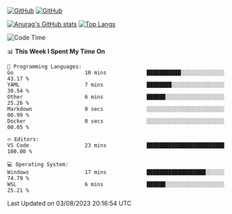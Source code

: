 [![GitHub](https://img.shields.io/github/followers/sharpxk?style=social)](https://github.com/sharpxk) [![GitHub](https://img.shields.io/github/stars/sharpxk?style=social)](https://github.com/sharpxk)

[![Anurag's GitHub stats](https://github-readme-stats-git-masterrstaa-rickstaa.vercel.app/api?username=sharpxk&hide=contribs,prs,issues&show_icons=true&theme=tokyonight)](https://github.com/anuraghazra/github-readme-stats)
[![Top Langs](https://github-readme-stats-git-masterrstaa-rickstaa.vercel.app/api/top-langs/?username=sharpxk&layout=compact&theme=tokyonight)](https://github.com/anuraghazra/github-readme-stats)

<!--START_SECTION:waka-->
![Code Time](http://img.shields.io/badge/Code%20Time-256%20hrs%2030%20mins-blue)

📊 **This Week I Spent My Time On** 

```text
💬 Programming Languages: 
Go                       10 mins             ███████████░░░░░░░░░░░░░░   43.17 % 
YAML                     7 mins              ████████░░░░░░░░░░░░░░░░░   30.54 % 
Other                    6 mins              ██████░░░░░░░░░░░░░░░░░░░   25.26 % 
Markdown                 0 secs              ░░░░░░░░░░░░░░░░░░░░░░░░░   00.99 % 
Docker                   0 secs              ░░░░░░░░░░░░░░░░░░░░░░░░░   00.05 % 

🔥 Editors: 
VS Code                  23 mins             █████████████████████████   100.00 % 

💻 Operating System: 
Windows                  17 mins             ███████████████████░░░░░░   74.79 % 
WSL                      6 mins              ██████░░░░░░░░░░░░░░░░░░░   25.21 % 
```


 Last Updated on 03/08/2023 20:16:54 UTC
<!--END_SECTION:waka-->

